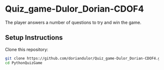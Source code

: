 # Quiz_game-Dulor_Dorian-CDOF4
The player answers a number of questions to try and win the game.

## Setup Instructions
Clone this repository:

   ```bash
   git clone https://github.com/doriandulor/Quiz_game-Dulor_Dorian-CDOF4.git
   cd PythonQuizGame
